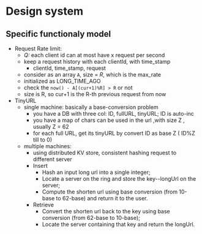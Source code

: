 # Design system

## Specific functionaly model

* Request Rate limit:
  * *Q:* each client id can at most have x request per second
  * keep a request history with each clientId, with time_stamp
    * clientId, time_stamp, request
  * consider as an array `A`, size = *R*, which is the max_rate
  * initialized as LONG_TIME_AGO
  * check the `now() - A[(cur+1)%R] > R` or not
  * size is R, so cur+1 is the R-th previous request from now
* TinyURL
  * single machine: basically a base-conversion problem
    * you have a DB with three col: ID, fullURL, tinyURL; ID is auto-inc
    * you have a map of chars can be used in the url ,with size Z , usually Z = 62  
    * for each full URL, get its tinyURL by convert ID as base Z ( ID%Z till to 0) 
  * multiple machines:
    * using distributed KV store, consistent hashing request to different server 
    * Insert
        * Hash an input long url into a single integer;
        * Locate a server on the ring and store the key--longUrl on the server;
        * Compute the shorten url using base conversion (from 10-base to 62-base) and return it to the user.
     * Retrieve
       * Convert the shorten url back to the key using base conversion (from 62-base to 10-base);
       * Locate the server containing that key and return the longUrl.
